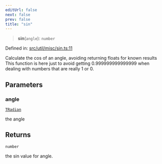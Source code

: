 ```yaml
---
editUrl: false
next: false
prev: false
title: "sin"
---
```


> **sin**(`angle`): `number`

Defined in: [src/util/misc/sin.ts:11](https://github.com/fabricjs/fabric.js/blob/9a792f4b7b8031f02ec7ea4ce8c99f810e45cfec/src/util/misc/sin.ts#L11)

Calculate the cos of an angle, avoiding returning floats for known results
This function is here just to avoid getting 0.999999999999999 when dealing
with numbers that are really 1 or 0.

## Parameters

### angle

[`TRadian`](/api/type-aliases/tradian/)

the angle

## Returns

`number`

the sin value for angle.

